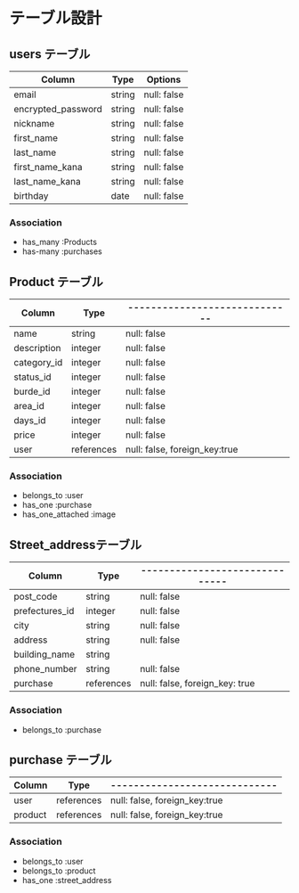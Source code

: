 

# テーブル設計

## users テーブル

| Column            | Type         | Options                       |
| ----------------- | ------------ | ----------------------------- |
| email             | string       | null: false                   |
| encrypted_password| string       | null: false                   |
| nickname          | string       | null: false                   |
| first_name        | string       | null: false                   |
| last_name         | string       | null: false                   |
| first_name_kana   | string       | null: false                   |
| last_name_kana    | string       | null: false                   |
| birthday          | date         | null: false                   |

### Association

- has_many :Products
- has-many :purchases



## Product テーブル

| Column     | Type         | ----------------------------- |
| ---------- | ------------ | ----------------------------- |
| name       | string       | null: false                   |
| description| integer      | null: false                   |
| category_id| integer      | null: false                   |
| status_id  | integer      | null: false                   |
| burde_id   | integer      | null: false                   |
| area_id    | integer      | null: false                   |
| days_id    | integer      | null: false                   |
| price      | integer      | null: false                   |
| user       | references   | null: false, foreign_key:true | 
        


### Association

- belongs_to :user
- has_one  :purchase
- has_one_attached :image




## Street_addressテーブル 

| Column            | Type      | ------------------------------ |
| ----------------- | --------- | ------------------------------ |
| post_code         | string    | null: false                    |
| prefectures_id    | integer   | null: false                    |
| city              | string    | null: false                    |
| address           | string    | null: false                    |
| building_name     | string    |                                |
| phone_number      | string    | null: false                    |          
| purchase          | references| null: false, foreign_key: true |     


### Association

- belongs_to :purchase



## purchase  テーブル

| Column     | Type         | ----------------------------- |
| ---------- | ------------ | ----------------------------- |
| user       | references   | null: false, foreign_key:true |  
| product    | references   | null: false, foreign_key:true |   

### Association

- belongs_to :user
- belongs_to :product
- has_one    :street_address